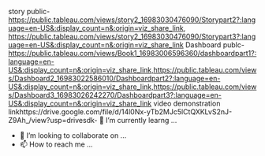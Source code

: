 story public-https://public.tableau.com/views/story2_16983030476090/Storypart2?:language=en-US&:display_count=n&:origin=viz_share_link, https://public.tableau.com/views/story2_16983030476090/Storypart3?:language=en-US&:display_count=n&:origin=viz_share_link
Dashboard publc-https://public.tableau.com/views/Book1_16983006596360/dashboardpart1?:language=en-US&:display_count=n&:origin=viz_share_link,https://public.tableau.com/views/Dashboard2_16983022586010/Dashboardpart2?:language=en-US&:display_count=n&:origin=viz_share_link,https://public.tableau.com/views/Dashboard3_16983026242270/Dashboardpart3?:language=en-US&:display_count=n&:origin=viz_share_link 
video demonstration linkhttps://drive.google.com/file/d/14l0Nx-yTb2MJc5lCtQXKLvS2nJ-Z9Ah_/view?usp=drivesdk- 🌱 I’m currently learng ...
- 💞️ I’m looking to collaborate on ...
- 📫 How to reach me ...

<!---
varshasrib/varshasrib is a ✨ special ✨ repository because its `README.md` (this file) appears on your GitHub profile.
You can click the Preview link to take a look at your changes.
--->
